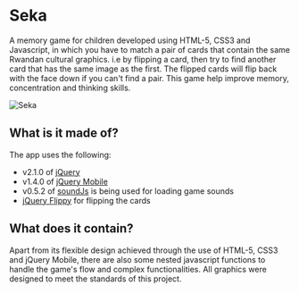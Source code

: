 # Seka

A memory game for children developed using HTML-5, CSS3 and Javascript, in which you have to match a pair of cards that contain the same Rwandan cultural graphics. i.e by flipping a card, then try to find another card that has the same image as the first. The flipped cards will flip back with the face down if you can't find a pair. This game help improve memory, concentration and thinking skills.
 
 ![Seka](https://i.imgur.com/9b3bY61.jpg)

## What is it made of?

The app uses the following:

- v2.1.0 of [jQuery](https://code.jquery.com/jquery/)
- v1.4.0 of [jQuery Mobile](https://blog.jquerymobile.com/2013/12/23/jquery-mobile-1-4-0-released/)
- v0.5.2 of [soundJs](https://github.com/CreateJS/SoundJS/releases) is being used for loading game sounds
- [jQuery Flippy](https://github.com/yemM/flippy) for flipping the cards

## What does it contain?

Apart from its flexible design achieved through the use of HTML-5, CSS3 and jQuery Mobile, there are also some nested javascript functions to handle the game's flow and complex functionalities.
All graphics were designed to meet the standards of this project.
